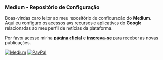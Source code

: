### Medium - Repositório de Configuração

Boas-vindas caro leitor ao meu repositório de configuração do **Medium**. Aqui eu configuro os acessos aos recursos e aplicativos do **Google** relacionadas ao meu perfil de notícias da plataforma.   
   
Por favor acesse minha **[página oficial](https://eduardobcosta.medium.com/)** e **[inscreva-se](https://eduardobcosta.medium.com/subscribe)** para receber as novas publicações.

[![Medium](https://img.shields.io/badge/Acessar_o_Medium-000000?style=for-the-badge&logo=medium&logoColor=white)](https://eduardobcosta.medium.com/)
[![PayPal](https://img.shields.io/badge/Doar_com_o_PayPal-00457C?style=for-the-badge&logo=paypal&logoColor=white)](https://www.paypal.com/donate/?hosted_button_id=CHFQ9WNWF438W)
